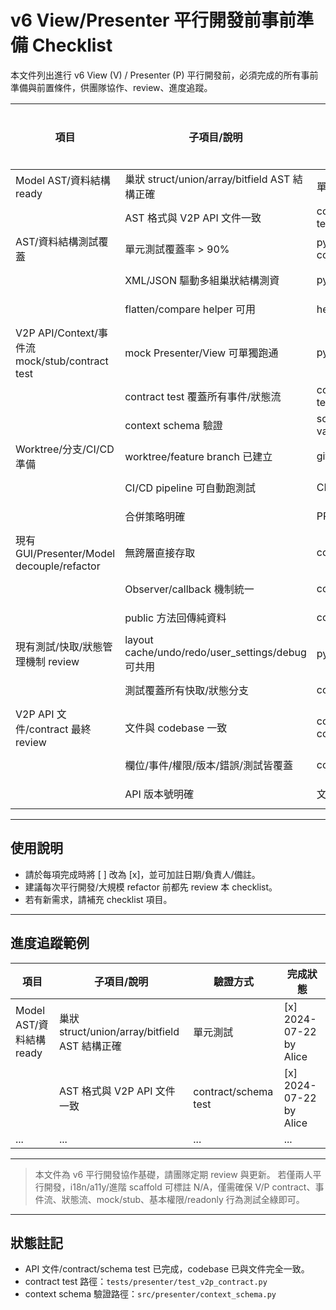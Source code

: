 # v6 View/Presenter 平行開發前事前準備 Checklist

本文件列出進行 v6 View (V) / Presenter (P) 平行開發前，必須完成的所有事前準備與前置條件，供團隊協作、review、進度追蹤。

| 項目 | 子項目/說明 | 驗證方式 | 完成狀態 |
|------|-------------|----------|----------|
| Model AST/資料結構 ready | 巢狀 struct/union/array/bitfield AST 結構正確 | 單元測試 | [  ] |
|  | AST 格式與 V2P API 文件一致 | contract/schema test | [  ] |
| AST/資料結構測試覆蓋 | 單元測試覆蓋率 > 90% | pytest + coverage | [  ] |
|  | XML/JSON 驅動多組巢狀結構測資 | pytest | [  ] |
|  | flatten/compare helper 可用 | helper 測試 | [  ] |
| V2P API/Context/事件流 mock/stub/contract test | mock Presenter/View 可單獨跑通 | pytest | [  ] |
|  | contract test 覆蓋所有事件/狀態流 | contract/schema test | [  ] |
|  | context schema 驗證 | schema validation | [  ] |
| Worktree/分支/CI/CD 準備 | worktree/feature branch 已建立 | git branch | [  ] |
|  | CI/CD pipeline 可自動跑測試 | CI/CD log | [  ] |
|  | 合併策略明確 | PR template | [  ] |
| 現有 GUI/Presenter/Model decouple/refactor | 無跨層直接存取 | code review | [  ] |
|  | Observer/callback 機制統一 | code review | [  ] |
|  | public 方法回傳純資料 | code review | [  ] |
| 現有測試/快取/狀態管理機制 review | layout cache/undo/redo/user_settings/debug 可共用 | pytest | [  ] |
|  | 測試覆蓋所有快取/狀態分支 | coverage | [  ] |
| V2P API 文件/contract 最終 review | 文件與 codebase 一致 | contract test + code review | [  ] |
|  | 欄位/事件/權限/版本/錯誤/測試皆覆蓋 | contract test | [  ] |
|  | API 版本號明確 | 文件檢查 | [  ] |

---

## 使用說明
- 請於每項完成時將 [  ] 改為 [x]，並可加註日期/負責人/備註。
- 建議每次平行開發/大規模 refactor 前都先 review 本 checklist。
- 若有新需求，請補充 checklist 項目。

---

## 進度追蹤範例

| 項目 | 子項目/說明 | 驗證方式 | 完成狀態 |
|------|-------------|----------|----------|
| Model AST/資料結構 ready | 巢狀 struct/union/array/bitfield AST 結構正確 | 單元測試 | [x] 2024-07-22 by Alice |
|  | AST 格式與 V2P API 文件一致 | contract/schema test | [x] 2024-07-22 by Alice |
| ... | ... | ... | ... |

---

> 本文件為 v6 平行開發協作基礎，請團隊定期 review 與更新。 
> 若僅兩人平行開發，i18n/a11y/進階 scaffold 可標註 N/A，僅需確保 V/P contract、事件流、狀態流、mock/stub、基本權限/readonly 行為測試全綠即可。 

---

## 狀態註記
- API 文件/contract/schema test 已完成，codebase 已與文件完全一致。
- contract test 路徑：`tests/presenter/test_v2p_contract.py`
- context schema 驗證路徑：`src/presenter/context_schema.py` 